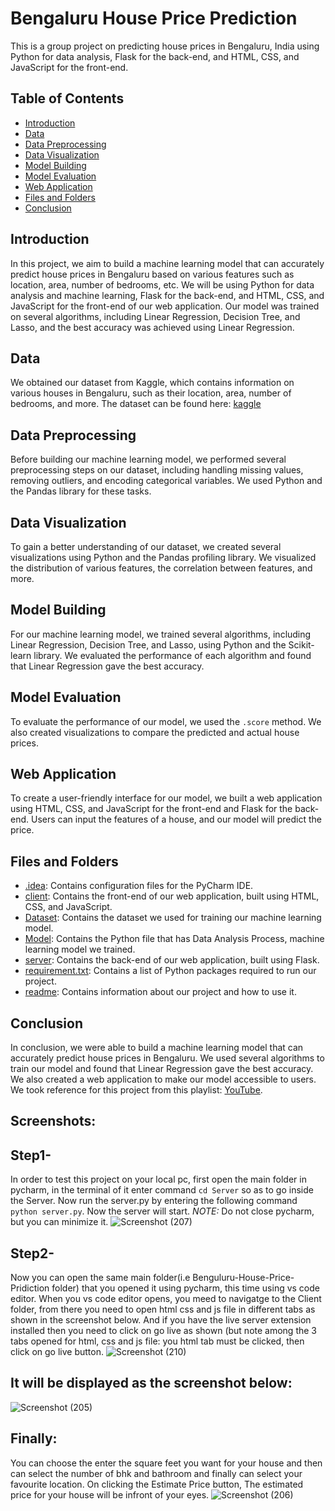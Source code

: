 # Bengaluru House Price Prediction

This is a group project on predicting house prices in Bengaluru, India using Python for data analysis, Flask for the back-end, and HTML, CSS, and JavaScript for the front-end.

## Table of Contents

- [Introduction](#introduction)
- [Data](#data)
- [Data Preprocessing](#data-preprocessing)
- [Data Visualization](#data-visualization)
- [Model Building](#model-building)
- [Model Evaluation](#model-evaluation)
- [Web Application](#web-application)
- [Files and Folders](#Files-and-Folders)
- [Conclusion](#conclusion)

## Introduction

In this project, we aim to build a machine learning model that can accurately predict house prices in Bengaluru based on various features such as location, area, number of bedrooms, etc. We will be using Python for data analysis and machine learning, Flask for the back-end, and HTML, CSS, and JavaScript for the front-end of our web application. Our model was trained on several algorithms, including Linear Regression, Decision Tree, and Lasso, and the best accuracy was achieved using Linear Regression.

## Data

We obtained our dataset from Kaggle, which contains information on various houses in Bengaluru, such as their location, area, number of bedrooms, and more. The dataset can be found here: [kaggle](https://www.kaggle.com/datasets/amitabhajoy/bengaluru-house-price-data)

## Data Preprocessing

Before building our machine learning model, we performed several preprocessing steps on our dataset, including handling missing values, removing outliers, and encoding categorical variables. We used Python and the Pandas library for these tasks.

## Data Visualization

To gain a better understanding of our dataset, we created several visualizations using Python and the Pandas profiling library. We visualized the distribution of various features, the correlation between features, and more.

## Model Building

For our machine learning model, we trained several algorithms, including Linear Regression, Decision Tree, and Lasso, using Python and the Scikit-learn library. We evaluated the performance of each algorithm and found that Linear Regression gave the best accuracy.

## Model Evaluation

To evaluate the performance of our model, we used the `.score` method. We also created visualizations to compare the predicted and actual house prices.

## Web Application

To create a user-friendly interface for our model, we built a web application using HTML, CSS, and JavaScript for the front-end and Flask for the back-end. Users can input the features of a house, and our model will predict the price.

## Files and Folders
- [.idea](https://github.com/aditya345-coder/Bengaluru-House-Price-Prediction/tree/main/.idea): Contains configuration files for the PyCharm IDE.
- [client](https://github.com/aditya345-coder/Bengaluru-House-Price-Prediction/tree/main/Client): Contains the front-end of our web application, built using HTML, CSS, and JavaScript.
- [Dataset](https://github.com/aditya345-coder/Bengaluru-House-Price-Prediction/tree/main/Dataset): Contains the dataset we used for training our machine learning model.
- [Model](https://github.com/aditya345-coder/Bengaluru-House-Price-Prediction/tree/main/Model): Contains the Python file that has Data Analysis Process, machine learning model we trained.
- [server](https://github.com/aditya345-coder/Bengaluru-House-Price-Prediction/tree/main/Server): Contains the back-end of our web application, built using Flask.
- [requirement.txt](https://github.com/aditya345-coder/Bengaluru-House-Price-Prediction/blob/main/requirement.txt): Contains a list of Python packages required to run our project.
- [readme](https://github.com/aditya345-coder/Bengaluru-House-Price-Prediction/blob/main/README.md): Contains information about our project and how to use it.

## Conclusion

In conclusion, we were able to build a machine learning model that can accurately predict house prices in Bengaluru. We used several algorithms to train our model and found that Linear Regression gave the best accuracy. We also created a web application to make our model accessible to users. We took reference for this project from this playlist: [YouTube](https://youtube.com/playlist?list=PLeo1K3hjS3uu7clOTtwsp94PcHbzqpAdg).

## Screenshots:
## Step1-
In order to test this project on your local pc, first open the main folder in pycharm, in the terminal of it enter command `cd Server` so as to go inside the Server. Now run the server.py by entering the following command `python server.py`. Now the server will start. *NOTE:* Do not close pycharm, but you can minimize it.
![Screenshot (207)](https://github.com/karti3k/tournament-style-guide-html-css-webpage/assets/97697722/7e456a6c-ca8d-4fab-a6c8-b337414d3ba9)

## Step2- 
Now you can open the same main folder(i.e Benguluru-House-Price-Pridiction folder) that you opened it using pycharm, this time using vs code editor. When you vs code editor opens, you meed to navigatge to the Client folder, from there you need to open html css and js file in different tabs as shown in the screenshot below. And if you have the live server extension installed then you need to click on go live as shown (but note among the 3 tabs opened for html, css and js file: you html tab must be clicked, then click on go live button.
![Screenshot (210)](https://github.com/karti3k/tournament-style-guide-html-css-webpage/assets/97697722/3d03fceb-4025-4cf1-83bd-1514930f0608)

## It will be displayed as the screenshot below:
![Screenshot (205)](https://github.com/karti3k/tournament-style-guide-html-css-webpage/assets/97697722/452e322b-68da-4895-b658-ada771b25c4d)

## Finally:
You can choose the enter the square feet you want for your house and then can select the number of bhk and bathroom and finally can select your favourite location. On clicking the Estimate Price button, The estimated price for your house will be infront of your eyes.
![Screenshot (206)](https://github.com/karti3k/tournament-style-guide-html-css-webpage/assets/97697722/0fb4e205-0248-47eb-b6b4-554e81978b2f)
